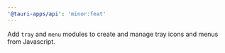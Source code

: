```yaml
---
'@tauri-apps/api': 'minor:feat'
---
```


Add `tray` and `menu` modules to create and manage tray icons and menus from Javascript.
